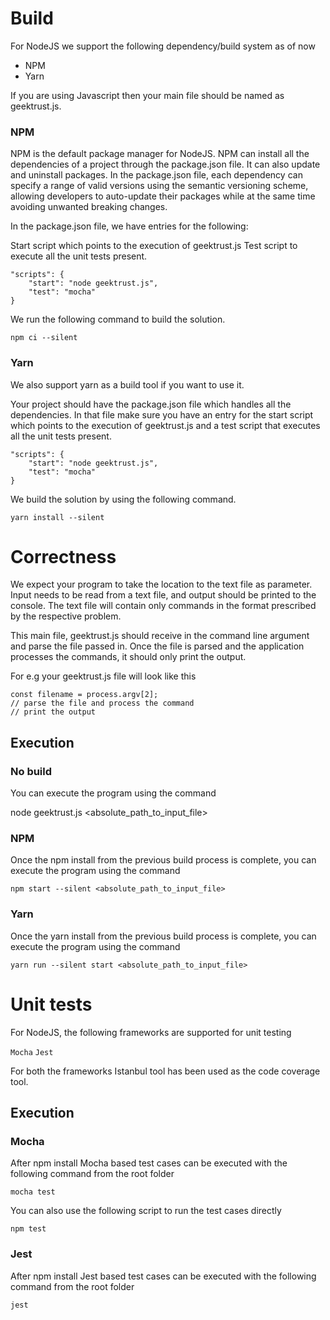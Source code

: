 # Build
For NodeJS we support the following dependency/build system as of now

* NPM
* Yarn

If you are using Javascript then your main file should be named as geektrust.js.

### NPM

NPM is the default package manager for NodeJS. NPM can install all the dependencies of a project through the package.json file. It can also update and uninstall packages. In the package.json file, each dependency can specify a range of valid versions using the semantic versioning scheme, allowing developers to auto-update their packages while at the same time avoiding unwanted breaking changes.

In the package.json file, we have entries for the following:

Start script which points to the execution of geektrust.js
Test script to execute all the unit tests present.

```
"scripts": {
    "start": "node geektrust.js",
    "test": "mocha"
}
```

We run the following command to build the solution.

`npm ci --silent`

### Yarn
We also support yarn as a build tool if you want to use it.

Your project should have the package.json file which handles all the dependencies. In that file make sure you have an entry for the start script which points to the execution of geektrust.js and a test script that executes all the unit tests present.

```
"scripts": {
    "start": "node geektrust.js",
    "test": "mocha"
}
```

We build the solution by using the following command.

`yarn install --silent`

# Correctness

We expect your program to take the location to the text file as parameter. Input needs to be read from a text file, and output should be printed to the console. The text file will contain only commands in the format prescribed by the respective problem.

This main file, geektrust.js should receive in the command line argument and parse the file passed in. Once the file is parsed and the application processes the commands, it should only print the output.

For e.g your geektrust.js file will look like this

```
const filename = process.argv[2];
// parse the file and process the command
// print the output
```

## Execution

### No build
You can execute the program using the command

node geektrust.js <absolute_path_to_input_file>

### NPM

Once the npm install from the previous build process is complete, you can execute the program using the command

`npm start --silent <absolute_path_to_input_file>`

### Yarn

Once the yarn install from the previous build process is complete, you can execute the program using the command

`yarn run --silent start <absolute_path_to_input_file>`

# Unit tests

For NodeJS, the following frameworks are supported for unit testing

`Mocha`
`Jest`

For both the frameworks Istanbul tool has been used as the code coverage tool.

## Execution

### Mocha

After npm install Mocha based test cases can be executed with the following command from the root folder

`mocha test`

You can also use the following script to run the test cases directly

`npm test`

### Jest

After npm install Jest based test cases can be executed with the following command from the root folder

`jest`